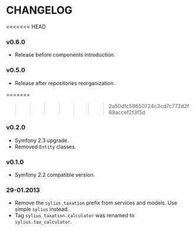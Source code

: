 CHANGELOG
=========

<<<<<<< HEAD
### v0.6.0

* Release before components introduction.

### v0.5.0

* Release after repositories reorganization.

=======
>>>>>>> 2a50dfc58650724c3cd7c772d2f88accef2f3f5d
### v0.2.0

* Symfony 2.3 upgrade.
* Removed `Entity` classes.

### v0.1.0

* Symfony 2.2 compatible version.

### 29-01.2013

* Remove the ``sylius_taxation`` prefix from services and models.
  Use simple ``sylius`` instead.
* Tag ``sylius_taxation.calculator`` was renamed to ``sylius.tax_calculator``.
